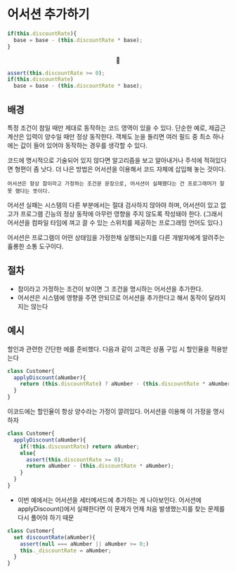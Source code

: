 # 어서션 추가하기

```JavaScript
if(this.discountRate){
  base = base - (this.discountRate * base);
}
```

<center>🔽</center>

```JavaScript
assert(this.discountRate >= 0);
if(this.discountRate)
  base = base - (this.discountRate * base);
```

## 배경

특정 조건이 참일 때만 제대로 동작하는 코드 영역이 있을 수 있다. 단순한 예로, 제곱근 계산은 입력이 양수일 때만 정상 동작한다. 객체도 눈을 돌리면 여러 필드 중 최소 하나에는 값이 들어 있어야 동작하는 경우를 생각할 수 있다.

코드에 명시적으로 기술되어 있지 않다면 알고리즘을 보고 알아내거나 주석에 적혀있다면 형편이 좀 낫다. 더 나은 방법은 어서션을 이용해서 코드 자체에 삽입해 놓는 것이다.

`어서션은 항상 참이라고 가정하는 조건문 문장으로, 어서션이 실패했다는 건 프로그래머가 잘못 했다는 뜻이다.`

어서션 실패는 시스템의 다른 부분에서는 절대 검사하지 않아야 하며, 어서션이 있고 없고가 프로그램 긴능의 정상 동작에 아무런 영향을 주지 않도록 작성돼야 한다. (그래서 어서션을 컴파일 타임에 껴고 끌 수 있는 스위치를 제공하는 프로그래밍 언어도 있다.)

어서션은 프로그램이 어떤 상태임을 가정한채 실행되는지를 다른 개발자에게 알려주는 휼룡한 소통 도구이다.

## 절차

-   참이라고 가정하는 조건이 보이면 그 조건을 명시하는 어서션을 추가한다.
-   어서션은 시스템에 영향을 주면 안되므로 어서션을 추가한다고 해서 동작이 달라지지는 않는다

## 예시

할인과 관련한 간단한 에를 준비했다. 다음과 같이 고객은 상품 구입 시 할인율을 적용받는다

```JavaScript
class Customer{
  applyDiscount(aNumber){
    return (this.discountRate) ? aNumber - (this.discountRate * aNumber) : aNumber;
  }
}
```

이코드에는 할인율이 항상 양수라는 가정이 깔려있다. 어서션을 이용해 이 가정을 명시하자

```JavaScript
class Customer{
  applyDiscount(aNumber){
    if(!this.discountRate) return aNumber;
    else{
      assert(this.discountRate >= 0);
      return aNumber - (this.discountRate * aNumber);
    }
  }
}
```

-   이번 예에서는 어서션을 세터메서드에 추가하는 게 나아보인다. 어서션에 applyDiscount()에서 실패한다면 이 문제가 언제 처음 발생했는지를 찾는 문제를 다시 풀어야 하기 때문

```JavaScript
class Customer{
  set discountRate(aNumber){
    assert(null === aNumber || aNumber >= 0;)
    this._discountRate = aNumber;
  }
}
```
